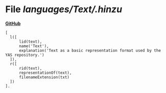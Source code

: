 # File _languages/Text/.hinzu_
**[GitHub](https://github.com/softlang/yas/blob/master/languages/Text/.hinzu)**
```
[
  l([
      lid(text),
      name('Text'),
      explanation('Text as a basic representation format used by the YAS repository.')
  ]),
  r([
      rid(text),
      representationOf(text),
      filenameExtension(txt)
  ])
].
```
